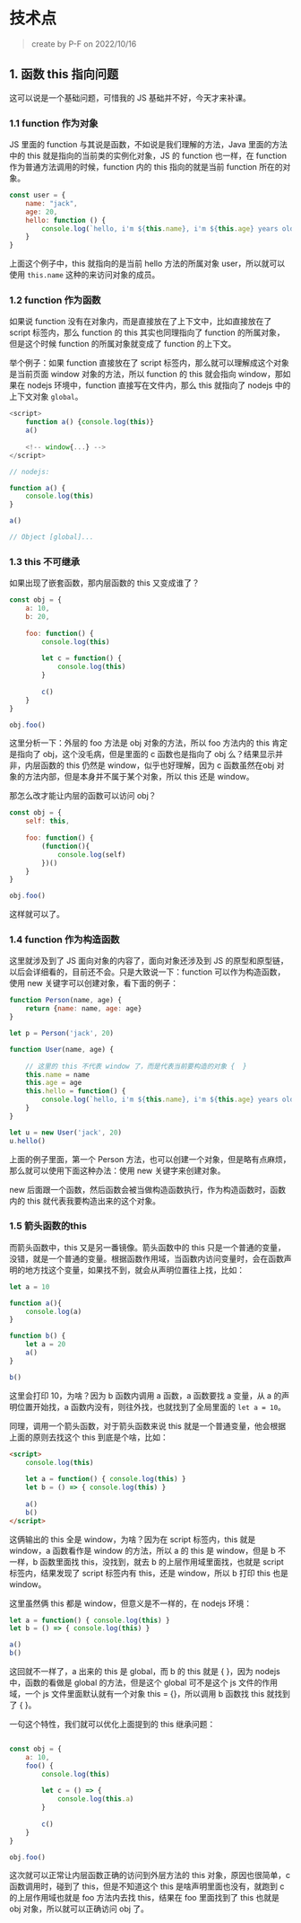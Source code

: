 # 技术点

> create by P-F on 2022/10/16


## 1. 函数 this 指向问题

这可以说是一个基础问题，可惜我的 JS 基础并不好，今天才来补课。

### 1.1 function 作为对象

JS 里面的 function 与其说是函数，不如说是我们理解的方法，Java 里面的方法中的 this 就是指向的当前类的实例化对象，JS 的 function 也一样，在 function 作为普通方法调用的时候，function 内的 this 指向的就是当前 function 所在的对象。

```js
const user = {
    name: "jack",
    age: 20,
    hello: function () {
        console.log(`hello, i'm ${this.name}, i'm ${this.age} years old`)
    }
}
```

上面这个例子中，this 就指向的是当前 hello 方法的所属对象 user，所以就可以使用 `this.name` 这种的来访问对象的成员。

### 1.2 function 作为函数

如果说 function 没有在对象内，而是直接放在了上下文中，比如直接放在了 script 标签内，那么 function 的 this 其实也同理指向了 function 的所属对象，但是这个时候 function 的所属对象就变成了 function 的上下文。

举个例子：如果 function 直接放在了 script 标签内，那么就可以理解成这个对象是当前页面 window 对象的方法，所以 function 的 this 就会指向 window，那如果在 nodejs 环境中，function 直接写在文件内，那么 this 就指向了 nodejs 中的上下文对象 `global`。

```js
<script>
    function a() {console.log(this)}
    a()
    
    <!-- window{...} -->
</script>

// nodejs:

function a() {
    console.log(this)
}

a()

// Object [global]...
```

### 1.3 this 不可继承

如果出现了嵌套函数，那内层函数的 this 又变成谁了？

```js
const obj = {
    a: 10,
    b: 20,
    
    foo: function() {
        console.log(this)
        
        let c = function() {
            console.log(this)
        }
        
        c()
    }
}

obj.foo()
```

这里分析一下：外层的 foo 方法是 obj 对象的方法，所以 foo 方法内的 this 肯定是指向了 obj，这个没毛病，但是里面的 c 函数也是指向了 obj 么？结果显示并非，内层函数的 this 仍然是 window，似乎也好理解，因为 c 函数虽然在obj 对象的方法内部，但是本身并不属于某个对象，所以 this 还是 window。

那怎么改才能让内层的函数可以访问 obj？

```js
const obj = {
    self: this,
    
    foo: function() {
        (function(){
            console.log(self)
        })()
    }
}

obj.foo()
```

这样就可以了。

### 1.4 function 作为构造函数

这里就涉及到了 JS 面向对象的内容了，面向对象还涉及到 JS 的原型和原型链，以后会详细看的，目前还不会。只是大致说一下：function 可以作为构造函数，使用 new 关键字可以创建对象，看下面的例子：

```js
function Person(name, age) {
    return {name: name, age: age}
}

let p = Person('jack', 20)

function User(name, age) {
    
    // 这里的 this 不代表 window 了，而是代表当前要构造的对象 {  }
    this.name = name
    this.age = age
    this.hello = function() {
        console.log(`hello, i'm ${this.name}, i'm ${this.age} years old`)
    }
}

let u = new User('jack', 20)
u.hello()
```

上面的例子里面，第一个 Person 方法，也可以创建一个对象，但是略有点麻烦，那么就可以使用下面这种办法：使用 new 关键字来创建对象。

new 后面跟一个函数，然后函数会被当做构造函数执行，作为构造函数时，函数内的 this 就代表我要构造出来的这个对象。

### 1.5 箭头函数的this

而箭头函数中，this 又是另一番镜像。箭头函数中的 this 只是一个普通的变量，没错，就是一个普通的变量。根据函数作用域，当函数内访问变量时，会在函数声明的地方找这个变量，如果找不到，就会从声明位置往上找，比如：

```js
let a = 10

function a(){
    console.log(a)
}

function b() {
    let a = 20
    a()
}

b()
```

这里会打印 10，为啥？因为 b 函数内调用 a 函数，a 函数要找 a 变量，从 a 的声明位置开始找，a 函数内没有，则往外找，也就找到了全局里面的 `let a = 10`。

同理，调用一个箭头函数，对于箭头函数来说 this 就是一个普通变量，他会根据上面的原则去找这个 this 到底是个啥，比如：

```html
<script>
    console.log(this)
    
    let a = function() { console.log(this) }
    let b = () => { console.log(this) }
    
    a()
    b()
</script>
```

这俩输出的 this 全是 window，为啥？因为在 script 标签内，this 就是 window，a 函数看作是 window 的方法，所以 a 的 this 是 window，但是 b 不一样，b 函数里面找 this，没找到，就去 b 的上层作用域里面找，也就是 script 标签内，结果发现了 script 标签内有 this，还是 window，所以 b 打印 this 也是 window。

这里虽然俩 this 都是 window，但意义是不一样的，在 nodejs 环境：

```js
let a = function() { console.log(this) }
let b = () => { console.log(this) }

a()
b()
```

这回就不一样了，a 出来的 this 是 global，而 b 的 this 就是 { }，因为 nodejs 中，函数的看做是 global 的方法，但是这个 global 可不是这个 js 文件的作用域，一个 js 文件里面默认就有一个对象 this = {}，所以调用 b 函数找 this 就找到了 { }。

一句这个特性，我们就可以优化上面提到的 this 继承问题：

```js

const obj = {
    a: 10,
    foo() {
        console.log(this)
        
        let c = () => {
            console.log(this.a)
        }
        
        c()
    }
}

obj.foo()
```

这次就可以正常让内层函数正确的访问到外层方法的 this 对象，原因也很简单，c 函数调用时，碰到了 this，但是不知道这个 this 是啥声明里面也没有，就跑到 c 的上层作用域也就是 foo 方法内去找 this，结果在 foo 里面找到了 this 也就是 obj 对象，所以就可以正确访问 obj 了。


